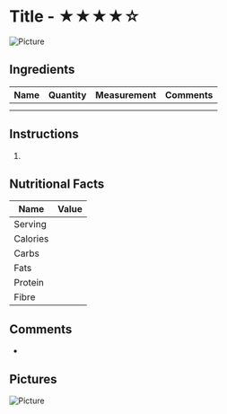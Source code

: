 # Title - ★★★★☆

![Picture](./picture.jpg)

## Ingredients

| Name | Quantity | Measurement | Comments |
| ---- | -------- | ----------- | -------- |
|      |          |             |          |
|      |          |             |          |

## Instructions

1.  

## Nutritional Facts

| Name     | Value |
| -------- | ----- |
| Serving  |       |
| Calories |       |
| Carbs    |       |
| Fats     |       |
| Protein  |       |
| Fibre    |       |

## Comments
-   

## Pictures

![Picture](./picture.jpg)
